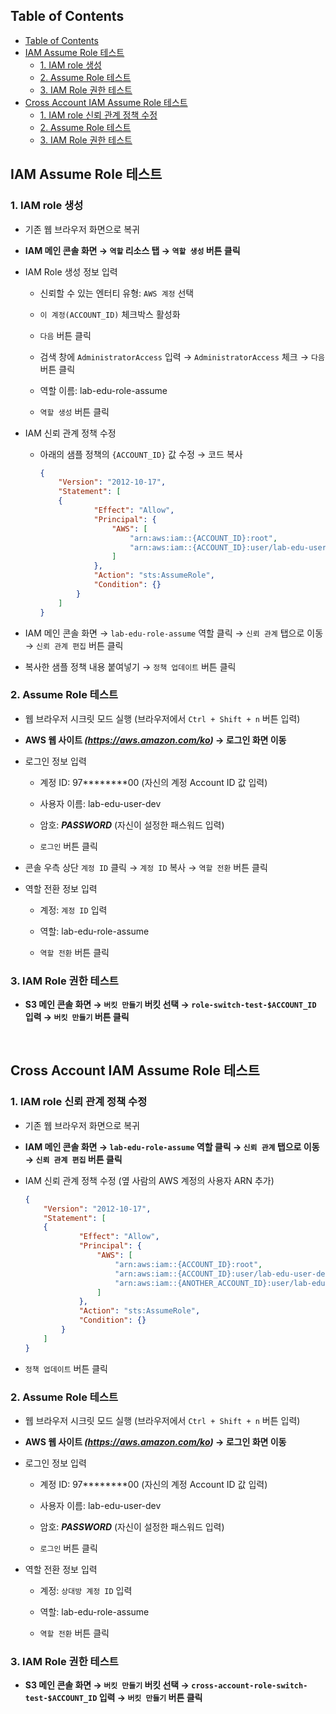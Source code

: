 ## Table of Contents

- [Table of Contents](#table-of-contents)
- [IAM Assume Role 테스트](#iam-assume-role-테스트)
  - [1. IAM role 생성](#1-iam-role-생성)
  - [2. Assume Role 테스트](#2-assume-role-테스트)
  - [3. IAM Role 권한 테스트](#3-iam-role-권한-테스트)
- [Cross Account IAM Assume Role 테스트](#cross-account-iam-assume-role-테스트)
  - [1. IAM role 신뢰 관계 정책 수정](#1-iam-role-신뢰-관계-정책-수정)
  - [2. Assume Role 테스트](#2-assume-role-테스트-1)
  - [3. IAM Role 권한 테스트](#3-iam-role-권한-테스트-1)

## IAM Assume Role 테스트

### 1. IAM role 생성

- 기존 웹 브라우저 화면으로 복귀

- **IAM 메인 콘솔 화면 → `역할` 리소스 탭 → `역할 생성` 버튼 클릭**

- IAM Role 생성 정보 입력

    - 신뢰할 수 있는 엔터티 유형: `AWS 계정` 선택 

    - `이 계정(ACCOUNT_ID)` 체크박스 활성화

    - `다음` 버튼 클릭 

    - 검색 창에 `AdministratorAccess` 입력 → `AdministratorAccess` 체크 → `다음` 버튼 클릭

    - 역할 이름: lab-edu-role-assume

    - `역할 생성` 버튼 클릭

- IAM 신뢰 관계 정책 수정

  - 아래의 샘플 정책의 `{ACCOUNT_ID}` 값 수정 → 코드 복사

      ```json
      {
          "Version": "2012-10-17",
          "Statement": [ 
          {
                  "Effect": "Allow",
                  "Principal": {
                      "AWS": [
                          "arn:aws:iam::{ACCOUNT_ID}:root",
                          "arn:aws:iam::{ACCOUNT_ID}:user/lab-edu-user-dev"
                      ]
                  },
                  "Action": "sts:AssumeRole",
                  "Condition": {}
              }
          ]
      }
      ```

- IAM 메인 콘솔 화면 → `lab-edu-role-assume` 역할 클릭 → `신뢰 관계` 탭으로 이동 → `신뢰 관계 편집` 버튼 클릭

- 복사한 샘플 정책 내용 붙여넣기 → `정책 업데이트` 버튼 클릭

### 2. Assume Role 테스트

- 웹 브라우저 시크릿 모드 실행 (브라우저에서 `Ctrl + Shift + n` 버튼 입력)

- **AWS 웹 사이트 *(https://aws.amazon.com/ko)* → 로그인 화면 이동**

- 로그인 정보 입력

    - 계정 ID: 97********00 (자신의 계정 Account ID 값 입력)

    - 사용자 이름: lab-edu-user-dev

    - 암호: ***PASSWORD*** (자신이 설정한 패스워드 입력)

    - `로그인` 버튼 클릭

- 콘솔 우측 상단 `계정 ID` 클릭 → `계정 ID` 복사 → `역할 전환` 버튼 클릭

- 역할 전환 정보 입력

    - 계정: `계정 ID` 입력

    - 역할: lab-edu-role-assume

    - `역할 전환` 버튼 클릭

### 3. IAM Role 권한 테스트

- **S3 메인 콘솔 화면 → `버킷 만들기` 버킷 선택 → `role-switch-test-$ACCOUNT_ID` 입력 → `버킷 만들기` 버튼 클릭** 

<br>



## Cross Account IAM Assume Role 테스트

### 1. IAM role 신뢰 관계 정책 수정

- 기존 웹 브라우저 화면으로 복귀

- **IAM 메인 콘솔 화면 → `lab-edu-role-assume` 역할 클릭 → `신뢰 관계` 탭으로 이동 → `신뢰 관계 편집` 버튼 클릭**

- IAM 신뢰 관계 정책 수정 (옆 사람의 AWS 계정의 사용자 ARN 추가)

    ```json
    {
        "Version": "2012-10-17",
        "Statement": [ 
        {
                "Effect": "Allow",
                "Principal": {
                    "AWS": [
                        "arn:aws:iam::{ACCOUNT_ID}:root",
                        "arn:aws:iam::{ACCOUNT_ID}:user/lab-edu-user-dev",
                        "arn:aws:iam::{ANOTHER_ACCOUNT_ID}:user/lab-edu-user-dev"
                    ]
                },
                "Action": "sts:AssumeRole",
                "Condition": {}
            }
        ]
    }
    ```

- `정책 업데이트` 버튼 클릭

### 2. Assume Role 테스트

- 웹 브라우저 시크릿 모드 실행 (브라우저에서 `Ctrl + Shift + n` 버튼 입력)

- **AWS 웹 사이트 *(https://aws.amazon.com/ko)* → 로그인 화면 이동**

- 로그인 정보 입력

    - 계정 ID: 97********00 (자신의 계정 Account ID 값 입력)

    - 사용자 이름: lab-edu-user-dev

    - 암호: ***PASSWORD*** (자신이 설정한 패스워드 입력)

    - `로그인` 버튼 클릭

- 역할 전환 정보 입력

    - 계정: `상대방 계정 ID` 입력

    - 역할: lab-edu-role-assume

    - `역할 전환` 버튼 클릭

### 3. IAM Role 권한 테스트

- **S3 메인 콘솔 화면 → `버킷 만들기` 버킷 선택 → `cross-account-role-switch-test-$ACCOUNT_ID` 입력 → `버킷 만들기` 버튼 클릭** 